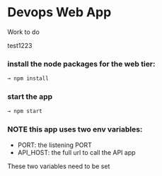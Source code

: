# Devops Web App

Work to do

test1223
### install the node packages for the web tier:
```sh
→ npm install
```
### start the app
```sh
→ npm start
```

###  NOTE this app uses two env variables:

- PORT: the listening PORT
- API_HOST: the full url to call the API app

These two variables need to be set 
